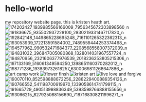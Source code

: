 # hello-world
my repository website page.
this is kristen heath art.
![174202427_1939985566166009_7956345672303898560_n](https://user-images.githubusercontent.com/70731864/121774349-f55b3580-cb36-11eb-8215-796d631b1182.jpg)
![191836675_935502937228100_2830219331467117820_n](https://user-images.githubusercontent.com/70731864/121774391-23407a00-cb37-11eb-9ad0-92831f092936.jpg)
![192842148_1449865228695248_7161101265322362313_n](https://user-images.githubusercontent.com/70731864/121774410-32bfc300-cb37-11eb-9aa1-f7d2ed85e8a0.jpg)
![193053939_172213591584002_7489559444253374468_n](https://user-images.githubusercontent.com/70731864/121774415-39e6d100-cb37-11eb-8a8f-7c87f495d0b1.jpg)
![194577962_990532471684377_2208568558007372039_n](https://user-images.githubusercontent.com/70731864/121774422-3fdcb200-cb37-11eb-85ea-b89cbce4700e.jpg)
![194831032_396847005080868_1328014031967557724_n](https://user-images.githubusercontent.com/70731864/121774579-d8733200-cb37-11eb-959d-d8a922266967.jpg)
![194870956_2321606377976539_2018236253805215306_n](https://user-images.githubusercontent.com/70731864/121774584-e032d680-cb37-11eb-8848-ce52e5e4898b.jpg)
![197133169_516061349594250_1398651160370282012_n](https://user-images.githubusercontent.com/70731864/121774586-e5902100-cb37-11eb-807f-0c62aeea5406.jpg)
![198771286_193839732618257_6300069811268647886_n](https://user-images.githubusercontent.com/70731864/121774591-eaed6b80-cb37-11eb-9f29-ace47ca2168a.jpg)
![art camp work](https://user-images.githubusercontent.com/70731864/121774598-f5a80080-cb37-11eb-87f8-de0900968c95.JPG)
![flower finsh](https://user-images.githubusercontent.com/70731864/121774602-fb054b00-cb37-11eb-9183-0b29a08ff671.png)
![kristen art](https://user-images.githubusercontent.com/70731864/121774609-ffc9ff00-cb37-11eb-8d09-720b0c1ede65.png)
![live love and forgive](https://user-images.githubusercontent.com/70731864/121774613-05bfe000-cb38-11eb-8e84-c64e2752e92c.JPG)
![190070110_852598888672256_2288229400889354126_n](https://user-images.githubusercontent.com/70731864/121774621-0f494800-cb38-11eb-84e1-a6cd2f4fc314.jpg)
![190766552_541198700619970_1339058614741799115_n](https://user-images.githubusercontent.com/70731864/121774626-15d7bf80-cb38-11eb-80b5-a05a5f33191a.jpg)
![191665729_490513998836349_5393598766888155656_n](https://user-images.githubusercontent.com/70731864/121774629-1bcda080-cb38-11eb-8ce2-d6e35a97835a.jpg)
![193066215_827925088156690_7187168308211996271_n](https://user-images.githubusercontent.com/70731864/121774631-22f4ae80-cb38-11eb-8e1d-5e5f07156316.jpg)
